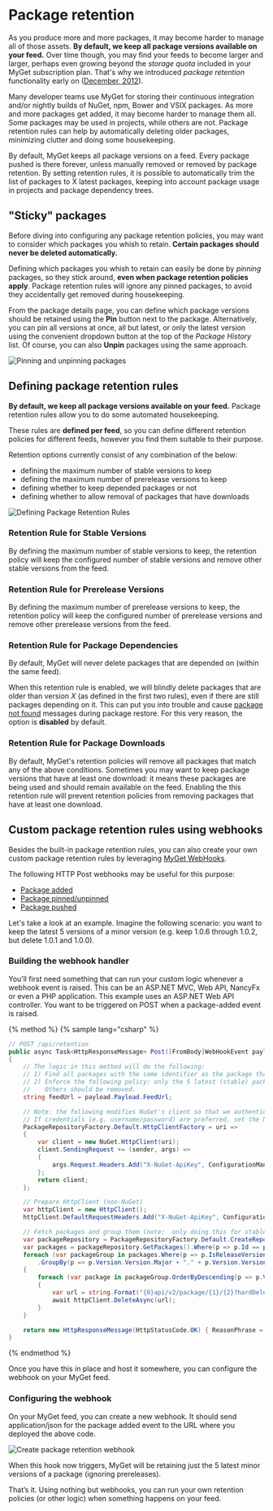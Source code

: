 # Package retention

As you produce more and more packages, it may become harder to manage all of those assets.
**By default, we keep all package versions available on your feed.**
Over time though, you may find your feeds to become larger and larger, perhaps even growing beyond the *storage quota* included in your MyGet subscription plan.
That's why we introduced *package retention* functionality early on ([December, 2012](http://blog.myget.org/post/2012/12/18/Package-retention-policies.aspx)).

Many developer teams use MyGet for storing their continuous integration and/or nightly builds of NuGet, npm, Bower and VSIX packages. As more and more packages get added, it may become harder to manage them all. Some packages may be used in projects, while others are not. Package retention rules can help by automatically deleting older packages, minimizing clutter and doing some housekeeping.

By default, MyGet keeps all package versions on a feed. Every package pushed is there forever, unless manually removed or removed by package retention. By setting retention rules, it is possible to automatically trim the list of packages to X latest packages, keeping into account package usage in projects and package dependency trees.

## "Sticky" packages

Before diving into configuring any package retention policies, you may want to consider which packages you whish to retain. **Certain packages should never be deleted automatically.**

Defining which packages you whish to retain can easily be done by *pinning* packages, so they stick around, **even when package retention policies apply**. Package retention rules will ignore any pinned packages, to avoid they accidentally get removed during housekeeping.

From the package details page, you can define which package versions should be retained using the **Pin** button next to the package.
Alternatively, you can pin all versions at once, all but latest, or only the latest version using the convenient dropdown button at the top of the *Package History* list.
Of course, you can also **Unpin** packages using the same approach.

![Pinning and unpinning packages](assets/package-pinning.png)

## Defining package retention rules

**By default, we keep all package versions available on your feed.** Package retention rules allow you to do some automated housekeeping.

These rules are **defined per feed**, so you can define different retention policies for different feeds, however you find them suitable to their purpose.

Retention options currently consist of any combination of the below:

* defining the maximum number of stable versions to keep
* defining the maximum number of prerelease versions to keep
* defining whether to keep depended packages or not
* defining whether to allow removal of packages that have downloads

![Defining Package Retention Rules](assets/package-retention-rules.png)

### Retention Rule for Stable Versions ###

By defining the maximum number of stable versions to keep, the retention policy will keep the configured number of stable versions and remove other stable versions from the feed.

### Retention Rule for Prerelease Versions ###

By defining the maximum number of prerelease versions to keep, the retention policy will keep the configured number of prerelease versions and remove other prerelease versions from the feed.

### Retention Rule for Package Dependencies ###

By default, MyGet will never delete packages that are depended on (within the same feed).

When this retention rule is enabled, we will blindly delete packages that are older than version *X* (as defined in the first two rules), even if there are still packages depending on it. This can put you into trouble and cause [package not found](../How-To/package-not-found-during-package-restore) messages during package restore. For this very reason, the option is **disabled** by default.

### Retention Rule for Package Downloads ###

By default, MyGet's retention policies will remove all packages that match any of the above conditions. Sometimes you may want to keep package versions that have at least one download: it means these packages are being used and should remain available on the feed. Enabling the this retention rule will prevent retention policies from removing packages that have at least one download.

## Custom package retention rules using webhooks

Besides the built-in package retention rules, you can also create your own custom package retention rules by leveraging [MyGet WebHooks](Webhooks).

The following HTTP Post webhooks may be useful for this purpose:

* [Package added](webhooks#Package_added)
* [Package pinned/unpinned](webhooks#Package_pinnedunpinned)
* [Package pushed](webhooks#Package_pushed)

Let's take a look at an example.
Imagine the following scenario: you want to keep the latest 5 versions of a minor version (e.g. keep 1.0.6 through 1.0.2, but delete 1.0.1 and 1.0.0).

### Building the webhook handler

You’ll first need something that can run your custom logic whenever a webhook event is raised.
This can be an ASP.NET MVC, Web API, NancyFx or even a PHP application.
This example uses an ASP.NET Web API controller.
You want to be triggered on POST when a package-added event is raised.

{% method %}
{% sample lang="csharp" %}
```csharp
// POST /api/retention
public async Task<HttpResponseMessage> Post([FromBody]WebHookEvent payload)
{
	// The logic in this method will do the following:
	// 1) Find all packages with the same identifier as the package that was added to the originating feed
	// 2) Enforce the following policy: only the 5 latest (stable) packages matching the same minor version are retained.
	//    Others should be removed.
	string feedUrl = payload.Payload.FeedUrl;

	// Note: the following modifies NuGet's client so that we authenticate every request using the API key.
	// If credentials (e.g. username/password) are preferred, set the NuGet.HttpClient.DefaultCredentialProvider instead.
	PackageRepositoryFactory.Default.HttpClientFactory = uri =>
	{
		var client = new NuGet.HttpClient(uri);
		client.SendingRequest += (sender, args) =>
		{
			args.Request.Headers.Add("X-NuGet-ApiKey", ConfigurationManager.AppSettings["Retention:NuGetFeedApiKey"]);
		};
		return client;
	};

	// Prepare HttpClient (non-NuGet)
	var httpClient = new HttpClient();
	httpClient.DefaultRequestHeaders.Add("X-NuGet-ApiKey", ConfigurationManager.AppSettings["Retention:NuGetFeedApiKey"]);

	// Fetch packages and group them (note:  only doing this for stable packages, ignoring prerelease)
	var packageRepository = PackageRepositoryFactory.Default.CreateRepository(feedUrl);
	var packages = packageRepository.GetPackages().Where(p => p.Id == payload.Payload.PackageIdentifier).ToList();
	foreach (var packageGroup in packages.Where(p => p.IsReleaseVersion())
		.GroupBy(p => p.Version.Version.Major + "." + p.Version.Version.Minor))
	{
		foreach (var package in packageGroup.OrderByDescending(p => p.Version).Skip(5))
		{
		    var url = string.Format("{0}api/v2/package/{1}/{2}?hardDelete=true", feedUrl, package.Id, package.Version);
			await httpClient.DeleteAsync(url);
		}
	}

	return new HttpResponseMessage(HttpStatusCode.OK) { ReasonPhrase = "Custom retention policy applied." };
}
```
{% endmethod %}

Once you have this in place and host it somewhere, you can configure the webhook on your MyGet feed.

### Configuring the webhook

On your MyGet feed, you can create a new webhook.
It should send application/json for the package added event to the URL where you deployed the above code.

![Create package retention webhook](assets/package-retention-webhook.png)

When this hook now triggers, MyGet will be retaining just the 5 latest minor versions of a package (ignoring prereleases).

That’s it. Using nothing but webhooks, you can run your own retention policies (or other logic) when something happens on your feed.
